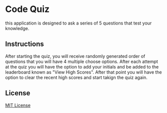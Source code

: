 # Code Quiz

this application is designed to ask a series of 5 questions that test your knowledge.

## Instructions

After starting the quiz, you will receive randomly generated order of questions that you will have 4 multiple choose options. After each attempt at the quiz you will have the option to add your initials and be added to the leaderboard known as "View High Scores". After that point you will have the option to clear the recent high scores and start takign the quiz again.

## License

[MIT License](https://choosealicense.com/licenses/mit/)

